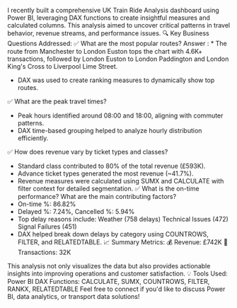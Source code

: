 I recently built a comprehensive UK Train Ride Analysis dashboard using Power BI, leveraging DAX functions to create insightful measures and calculated columns. This analysis aimed to uncover critical patterns in travel behavior, revenue streams, and performance issues.
🔍 Key Business Questions Addressed:
✅ What are the most popular routes?
Answer : * The route from Manchester to London Euston tops the chart with 4.6K+ transactions, followed by London Euston to London Paddington and London King's Cross to Liverpool Lime Street.
* DAX was used to create ranking measures to dynamically show top routes.

✅ What are the peak travel times?
* Peak hours identified around 08:00 and 18:00, aligning with commuter patterns.
* DAX time-based grouping helped to analyze hourly distribution efficiently.

✅ How does revenue vary by ticket types and classes?
* Standard class contributed to 80% of the total revenue (£593K).
* Advance ticket types generated the most revenue (~41.7%).
* Revenue measures were calculated using SUMX and CALCULATE with filter context for detailed segmentation.
✅ What is the on-time performance? What are the main contributing factors?
* On-time %: 86.82%
* Delayed %: 7.24%, Cancelled %: 5.94%
* Top delay reasons include:
Weather (758 delays)
Technical Issues (472)
Signal Failures (451)
* DAX helped break down delays by category using COUNTROWS, FILTER, and RELATEDTABLE.
📈 Summary Metrics:
💰 Revenue: £742K
🧾 Transactions: 32K

This analysis not only visualizes the data but also provides actionable insights into improving operations and customer satisfaction.
💡 Tools Used:
Power BI
DAX Functions: CALCULATE, SUMX, COUNTROWS, FILTER, RANKX, RELATEDTABLE
Feel free to connect if you'd like to discuss Power BI, data analytics, or transport data solutions!
